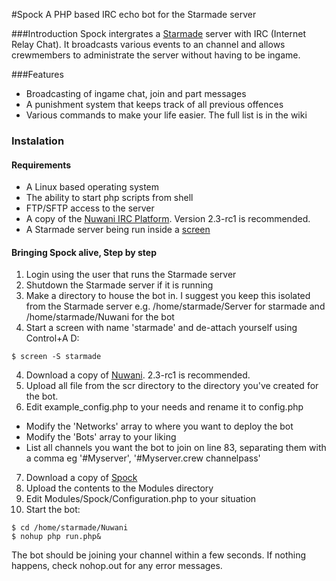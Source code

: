 #Spock
A PHP based IRC echo bot for the Starmade server

###Introduction
Spock intergrates a [Starmade](http://star-made.org/) server with IRC (Internet Relay Chat). It broadcasts various events to an channel and allows crewmembers to administrate the server without having to be ingame.

###Features
- Broadcasting of ingame chat, join and part messages
- A punishment system that keeps track of all previous offences
- Various commands to make your life easier. The full list is in the wiki

### Instalation

#### Requirements
- A Linux based operating system
- The ability to start php scripts from shell
- FTP/SFTP access to the server
- A copy of the [Nuwani IRC Platform](https://code.google.com/p/nuwani/). Version 2.3-rc1 is recommended.
- A Starmade server being run inside a [screen](http://www.rackaid.com/resources/linux-screen-tutorial-and-how-to/)

#### Bringing Spock alive, Step by step
1. Login using the user that runs the Starmade server
2. Shutdown the Starmade server if it is running
3. Make a directory to house the bot in. I suggest you keep this isolated from the Starmade server e.g. /home/starmade/Server for starmade and /home/starmade/Nuwani for the bot
3. Start a screen with name 'starmade' and de-attach yourself using Control+A D:
```
$ screen -S starmade
```
4. Download a copy of [Nuwani](https://code.google.com/p/nuwani/downloads/list). 2.3-rc1 is recommended.
5. Upload all file from the scr directory to the directory you've created for the bot.
6. Edit example_config.php to your needs and rename it to config.php
  - Modify the 'Networks' array to where you want to deploy the bot
  - Modify the 'Bots' array to your liking
  - List all channels you want the bot to join on line 83, separating them with a comma eg '#Myserver', '#Myserver.crew channelpass'
7. Download a copy of [Spock](https://github.com/oostcoast/Spock/archive/master.zip)
8. Upload the contents to the Modules directory
9. Edit Modules/Spock/Configuration.php to your situation
10. Start the bot:

```
$ cd /home/starmade/Nuwani
$ nohup php run.php&
```
The bot should be joining your channel within a few seconds. If nothing happens, check nohop.out for any error messages.











